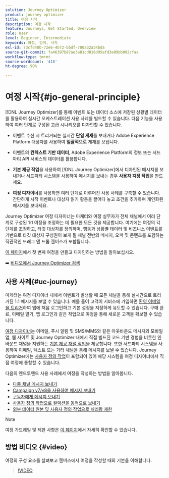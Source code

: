 ```yaml
---
solution: Journey Optimizer
product: journey optimizer
title: 여정 시작
description: 여정 시작
feature: Journeys, Get Started, Overview
role: User
level: Beginner, Intermediate
keywords: 여정, 검색, 시작
exl-id: 73cfd48b-72e6-4b72-bbdf-700a32a34bda
source-git-commit: fa46397b87ae3a81cd016d95afd3e09bb002cfaa
workflow-type: tm+mt
source-wordcount: '418'
ht-degree: 90%

---
```



# 여정 시작{#jo-general-principle}

[!DNL Journey Optimizer]를 통해 이벤트 또는 데이터 소스에 저장된 상황별 데이터를 활용하여 실시간 오케스트레이션 사용 사례를 빌드할 수 있습니다. 다음 기능을 사용하여 여러 단계로 구성된 고급 시나리오를 디자인할 수 있습니다.

* 이벤트 수신 시 트리거되는 실시간 **단일 게재**&#x200B;를 보내거나 Adobe Experience Platform 대상자를 사용하여 **일괄적으로** 게재를 보냅니다.

* 이벤트의 **컨텍스트 기반 데이터**, Adobe Experience Platform의 정보 또는 서드파티 API 서비스의 데이터를 활용합니다.

* **기본 제공 작업**&#x200B;을 사용하여 [!DNL Journey Optimizer]에서 디자인된 메시지를 보내거나 서드파티 시스템을 사용하여 메시지를 보내는 경우 **사용자 지정 작업**&#x200B;을 만드세요.

* **여정 디자이너**&#x200B;를 사용하면 여러 단계로 이루어진 사용 사례를 구축할 수 있습니다. 간단하게 시작 이벤트나 대상자 읽기 활동을 끌어다 놓고 조건을 추가하며 개인화된 메시지를 보내세요.

Journey Optimizer 여정 디자이너는 마케터와 여정 실무자가 전체 채널에서 여러 단계로 구성된 1:1 여정을 조정하는 데 필요한 모든 것을 제공합니다. 여기에는 여정의 각 단계를 조정하고, 타깃 대상자를 정의하며, 행동과 상황별 데이터 및 비즈니스 이벤트를 기반으로 타깃 대상자 구성원이 보게 될 채널 전반의 메시지, 오퍼 및 콘텐츠를 포함하는 직관적인 드래그 앤 드롭 캔버스가 포함됩니다.

[이 페이지](journey-gs.md)에서 첫 번째 여정을 만들고 디자인하는 방법을 알아보십시오.

➡️ [비디오에서 Journey Optimizer 검색](#video)

## 사용 사례{#uc-journey}

마케터는 여정 디자이너 내에서 이벤트가 발생할 때 모든 채널을 통해 실시간으로 트리거된 1:1 메시지를 보낼 수 있습니다. 예를 들어 고객이 서비스에 가입하면 [환영 이메일을 트리거](message-to-subscribers-uc.md)하여 앱에 처음 로그인하고 기본 설정을 지정하게 유도할 수 있습니다. 구매 완료, 이메일 열기, 앱 로그인과 같은 작업으로 여정을 통해 새로운 고객을 확보할 수 있습니다.

[여정 디자이너](using-the-journey-designer.md)는 이메일, 푸시 알림 및 SMS/MMS와 같은 아웃바운드 메시지와 모바일 앱, 웹 사이트 및 Journey Optimizer 내에서 직접 빌드된 코드 기반 경험을 비롯한 인바운드 채널을 지원하는 [기본 제공 채널 작업](journeys-message.md)을 제공합니다. 또한 서드파티 시스템을 사용하여 이메일, 텍스트 또는 기타 채널을 통해 메시지를 보낼 수 있습니다. Journey Optimizer에는 [사용자 정의 작업](using-custom-actions.md)이 포함되어 있어 해당 시스템을 여정 디자이너에서 직접 여정에 통합할 수 있습니다.

다음의 엔드투엔드 사용 사례에서 여정을 작성하는 방법을 알아봅니다.

* [다중 채널 메시지 보내기](journeys-uc.md)
* [Campaign v7/v8을 사용하여 메시지 보내기](ajo-ac.md)
* [구독자에게 메시지 보내기](message-to-subscribers-uc.md)
* [사용자 정의 작업으로 컬렉션을 동적으로 보내기](collections.md)
* [외부 데이터 원본 및 사용자 정의 작업으로 처리량 제한](limit-throughput.md)

>[!NOTE]
>
>여정 가드레일 및 제한 사항은 [이 페이지](../start/guardrails.md)에서 자세히 확인할 수 있습니다.

## 방법 비디오 {#video}

여정의 구성 요소를 살펴보고 캔버스에서 여정을 작성할 때의 기본을 이해합니다.

>[!VIDEO](https://video.tv.adobe.com/v/3424996?quality=12)
